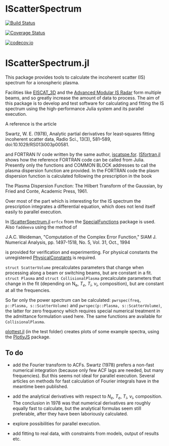 # IScatterSpectrum

[![Build Status](https://travis-ci.org/stephancb/IScatterSpectrum.jl.svg?branch=master)](https://travis-ci.org/stephancb/IScatterSpectrum.jl)

[![Coverage Status](https://coveralls.io/repos/stephancb/IScatterSpectrum.jl/badge.svg?branch=master&service=github)](https://coveralls.io/github/stephancb/IScatterSpectrum.jl?branch=master)

[![codecov.io](http://codecov.io/github/stephancb/IScatterSpectrum.jl/coverage.svg?branch=master)](http://codecov.io/github/stephancb/IScatterSpectrum.jl?branch=master)

IScatterSpectrum.jl
===================

This package provides tools to calculate the incoherent scatter (IS) spectrum
for a ionospheric plasma.

Facilities like [EISCAT_3D](https://eiscat3d.se//) and the [Advanced
Modular IS Radar](http://amisr.com/amisr/about/amisr-overview/) form multiple
beams, and so greatly increase the amount of data to process. The aim of this
package is to develop and test software for calculating and fitting the IS
spectrum using the high-performance Julia system and its parallel execution.

A reference is the article

Swartz, W. E. (1978), Analytic partial derivatives for least‐squares fitting
incoherent scatter data, Radio Sci., 13(3), 581–589, doi:10.1029/RS013i003p00581.

and FORTRAN IV code written by the same author,
[iscatspe.for](https://github.com/stephancb/IScatterSpectrum.jl/blob/master/src/iscatspe.for).
[ISfortran.jl](https://github.com/stephancb/IScatterSpectrum.jl/blob/master/src/ISfortran.jl)
shows how the reference FORTRAN code can be called from Julia. Presently only
the functions and COMMON BLOCK addresses to call the plasma dispersion function
are provided. In the FORTRAN code the plasm dispersion
function is calculated following the prescription in the book

The Plasma Dispersion Function: The Hilbert Transform of the Gaussian, by Fried
and Conte, Academic Press, 1961.

Over most of the part which is interesting for the IS spectrum the prescription
integrates a differential equation, which does not lend itself easily to
parallel execution.

In
[IScatterSpectrum.jl](https://github.com/stephancb/IScatterSpectrum.jl/blob/master/src/IScatterSpectrum.jl)
`erfcx` from the
[SpecialFunctions](http://juliamath.github.io/SpecialFunctions.jl/stable/index.html)
package is used. Also `faddeeva` using the method of

J.A.C. Weideman, "Computation of the Complex Error Function," SIAM
J. Numerical Analysis, pp. 1497-1518, No. 5, Vol. 31, Oct., 1994 

is provided for verification and experimenting. For physical constants the
unregistered
[PhysicalConstants](https://github.com/DataWookie/PhysicalConstants.jl) is
required.

`struct ScatterVolume` precalculates parameters that change when processing along a
beam or switching beams, but are constant in a fit. `struct Plasma` and
`struct CollisionalPlasma` precalculate parameters that change in the fit
(depending on N<sub>e</sub>, $T_e$, $T_i$, $\nu_i$, composition), but are constant at
all the frequencies.

So far only the power spectrum can be calculated: 
`pwrspec(freq, p::Plasma, s::ScatterVolume)` and `pwrspec(p::Plasma,
s::ScatterVolume)`, the latter for zero frequency which requires special
numerical treatment in the admittance formulation used here. The same functions
are available for `CollisionalPlasma`.

[plottest.jl](./test/plottest.jl) (in the test folder) creates plots of some
example spectra, using the [PlotlyJS](http://spencerlyon.com/PlotlyJS.jl/)
package.

To do
-----

* add the Fourier transform to ACFs. Swartz (1978) prefers a non-fast numerical 
  integration (because only few ACF lags are needed, but many frequencies). But
  this seems not ideal for parallel execution. Several articles on methods for fast
  calculation of Fourier integrals have in the meantime been published.

* add the analytical derivatives with respect to  $N_e$, $T_e$, $T_i$, $\nu_i$,
  composition. The conclusion in 1978 was that numerical derivatives are roughly
  equally fast to calculate, but the analytical formulas seem still preferable,
  after they have been laboriously calculated.

* explore possibilities for parallel execution.

* add fitting to real data, with constraints from models, output of results etc.
